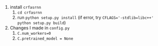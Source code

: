 1. install `crfasrnn`
   1. `cd crfasrnn`
   2. run `python setup.py install` (if error, try `CFLAGS='-stdlib=libc++' python setup.py build`)
2. Changes I made in `config.py`
   1. `C.num_workers=0`
   2. `C.pretrained_model = None`

